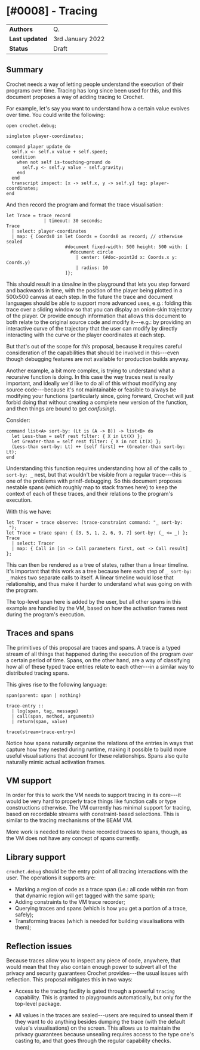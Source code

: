 # [#0008] - Tracing

|                  |                  |
| ---------------- | ---------------- |
| **Authors**      | Q.               |
| **Last updated** | 3rd January 2022 |
| **Status**       | Draft            |

## Summary

Crochet needs a way of letting people understand the execution of their
programs over time. Tracing has long since been used for this, and this
document proposes a way of adding tracing to Crochet.

For example, let's say you want to understand how a certain value evolves
over time. You could write the following:

    open crochet.debug;

    singleton player-coordinates;

    command player update do
      self.x <- self.x value + self.speed;
      condition
        when not self is-touching-ground do
          self.y <- self.y value - self.gravity;
        end
      end
      transcript inspect: [x -> self.x, y -> self.y] tag: player-coordinates;
    end

And then record the program and format the trace visualisation:

    let Trace = trace record
                  | timeout: 30 seconds;
    Trace
      | select: player-coordinates
      | map: { Coords0 in let Coords = Coords0 as record; // otherwise sealed
                          #document fixed-width: 500 height: 500 with: [
                            #document circle
                              | center: (#doc-point2d x: Coords.x y: Coords.y)
                              | radius: 10
                          ]};

This should result in a _timeline_ in the playground that lets you step
forward and backwards in time, with the position of the player being
plotted in a 500x500 canvas at each step. In the future the trace and
document languages should be able to support more advanced uses, e.g.:
folding this trace over a sliding window so that you can display an
onion-skin trajectory of the player. Or provide enough information that
allows this document to both relate to the original source code and
modify it---e.g.: by providing an interactive curve of the trajectory
that the user can modify by directly interacting with the curve or the
player coordinates at each step.

But that's out of the scope for _this_ proposal, because it requires
careful consideration of the capabilities that should be involved in
this---even though debugging features are not available for production
builds anyway.

Another example, a bit more complex, is trying to understand what a
recursive function is doing. In this case the way traces nest is
really important, and ideally we'd like to do all of this without
modifying any source code---because it's not maintainable or feasible
to always be modifying your functions (particularly since, going forward,
Crochet will just forbid doing that without creating a complete new
version of the function, and then things are bound to get _confusing_).

Consider:

    command list<A> sort-by: (Lt is (A -> B)) -> list<B> do
      let Less-than = self rest filter: { X in Lt(X) };
      let Greater-than = self rest filter: { X in not Lt(X) };
      (Less-than sort-by: Lt) ++ [self first] ++ (Greater-than sort-by: Lt);
    end

Understanding this function requires understanding how all of the calls
to `_ sort-by: _` nest, but that wouldn't be visible from a regular
trace---this is one of the problems with printf-debugging. So this
document proposes nestable spans (which roughly map to stack frames here)
to keep the context of each of these traces, and their relations to the
program's execution.

With this we have:

    let Tracer = trace observe: (trace-constraint command: "_ sort-by: _");
    let Trace = trace span: { [3, 5, 1, 2, 6, 9, 7] sort-by: (_ <= _) };
    Trace
      | select: Tracer
      | map: { Call in [in -> Call parameters first, out -> Call result] };

This can then be rendered as a tree of states, rather than a linear timeline.
It's important that this work as a tree because here each step of `_ sort-by: _`
makes two separate calls to itself. A linear timeline would lose that
relationship, and thus make it harder to understand what was going on with
the program.

The top-level span here is added by the user, but all other spans in this
example are handled by the VM, based on how the activation frames nest
during the program's execution.

## Traces and spans

The primitives of this proposal are traces and spans. A trace is a typed
stream of all things that happened during the execution of the program over
a certain period of time. Spans, on the other hand, are a way of classifying
how all of these typed trace entries relate to each other---in a similar way
to distributed tracing spans.

This gives rise to the following language:

    span(parent: span | nothing)

    trace-entry ::
      | log(span, tag, message)
      | call(span, method, arguments)
      | return(span, value)

    trace(stream<trace-entry>)

Notice how spans naturally organise the relations of the entries in ways that
capture how they nested during runtime, making it possible to build more useful
visualisations that account for these relationships. Spans also quite naturally
mimic actual activation frames.

## VM support

In order for this to work the VM needs to support tracing in its core---it
would be very hard to properly trace things like function calls or type
constructions otherwise. The VM currently has minimal support for tracing,
based on recordable streams with constraint-based selections. This is similar
to the tracing mechanisms of the BEAM VM.

More work is needed to relate these recorded traces to spans, though, as the
VM does not have any concept of spans currently.

## Library support

`crochet.debug` should be the entry point of all tracing interactions with
the user. The operations it supports are:

- Marking a region of code as a trace span (i.e.: all code within ran from
  that dynamic region will get tagged with the same span);
- Adding constraints to the VM trace recorder;
- Querying traces and spans (which is how you get a portion of a trace, safely);
- Transforming traces (which is needed for building visualisations with them);

## Reflection issues

Because traces allow you to inspect any piece of code, anywhere, that would
mean that they also contain enough power to subvert all of the privacy and
security guarantees Crochet provides---the usual issues with reflection.
This proposal mitigates this in two ways:

- Access to the tracing facility is gated through a powerful `tracing`
  capability. This is granted to playgrounds automatically, but only for
  the top-level package.

- All values in the traces are sealed---users are required to unseal them
  if they want to do anything besides dumping the trace (with the default
  value's visualisations) on the screen. This allows us to maintain the
  privacy guarantees because unsealing requires access to the type one's
  casting to, and that goes through the regular capability checks.
